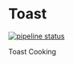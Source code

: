 # Toast

[![pipeline status](https://gitlab.com/a-type/recipes/badges/master/pipeline.svg)](https://gitlab.com/a-type/recipes/commits/master)

Toast Cooking